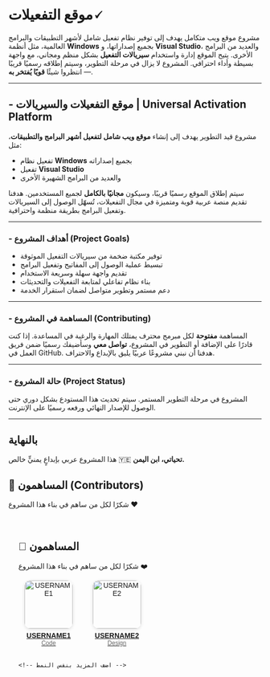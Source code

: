

# **موقع التفعيلات🗸**

مشروع موقع ويب متكامل يهدف إلى توفير نظام تفعيل شامل لأشهر التطبيقات والبرامج العالمية، مثل أنظمة **Windows** بجميع إصداراتها، و **Visual Studio**، والعديد من البرامج الأخرى.
يتيح الموقع إدارة واستخدام **سيريالات التفعيل** بشكل منظم ومجاني، مع واجهة بسيطة وأداء احترافي.
المشروع لا يزال في مرحلة التطوير، وسيتم إطلاقه رسميًا قريبًا — انتظروا شيئًا **قويًا يُفتخر به**.

---


## - موقع التفعيلات والسيريالات | Universal Activation Platform

مشروع قيد التطوير يهدف إلى إنشاء **موقع ويب شامل لتفعيل أشهر البرامج والتطبيقات**، مثل:

* تفعيل نظام **Windows** بجميع إصداراته
* تفعيل **Visual Studio**
* والعديد من البرامج الشهيرة الأخرى

سيتم إطلاق الموقع رسميًا قريبًا، وسيكون **مجانيًا بالكامل** لجميع المستخدمين.
هدفنا تقديم منصة عربية قوية ومتميزة في مجال التفعيلات، تُسهّل الوصول إلى السيريالات وتفعيل البرامج بطريقة منظمة واحترافية.

---

### - **أهداف المشروع (Project Goals)**

* توفير مكتبة ضخمة من سيريالات التفعيل الموثوقة
* تبسيط عملية الوصول إلى المفاتيح وتفعيل البرامج
* تقديم واجهة سهلة وسريعة الاستخدام
* بناء نظام تفاعلي لمتابعة التفعيلات والتحديثات
* دعم مستمر وتطوير متواصل لضمان استقرار الخدمة

---

### - **المساهمة في المشروع (Contributing)**

المساهمة **مفتوحة** لكل مبرمج محترف يمتلك المهارة والرغبة في المساعدة.
إذا كنت قادرًا على الإضافة أو التطوير في المشروع، **تواصل معي** وسأضيفك رسميًا ضمن فريق العمل في GitHub.
هدفنا أن نبني مشروعًا عربيًا يليق بالإبداع والاحتراف.

---
### - **حالة المشروع (Project Status)**

المشروع في مرحلة التطوير المستمر.
سيتم تحديث هذا المستودع بشكل دوري حتى الوصول للإصدار النهائي ورفعه رسميًا على الإنترنت.

---

##  **بالنهاية**

هذا المشروع عربي بإبداعٍ يمنيٍّ خالص 🇾🇪
**تحياتي، ابن اليمن.**


## 👥 المساهمون (Contributors)

شكرًا لكل من ساهم في بناء هذا المشروع ❤️  
  
<!-- Contributors - Static HTML -->
<section id="contributors" style="font-family:Arial, sans-serif; padding:20px;">
  <h2>👥 المساهمون</h2>
  <p>شكرًا لكل من ساهم في بناء هذا المشروع ❤️</p>

  <div style="display:flex; flex-wrap:wrap; gap:16px;">
    <!-- Contributor 1 -->
    <div style="text-align:center; width:120px;">
      <a href="https://github.com/USERNAME1" target="_blank" rel="noopener">
        <img src="https://github.com/USERNAME1.png" alt="USERNAME1" style="width:96px; height:96px; border-radius:12px; object-fit:cover; box-shadow:0 2px 6px rgba(0,0,0,0.12);" />
        <div style="margin-top:6px; font-weight:600;">USERNAME1</div>
        <div style="font-size:12px; color:#666;">Code</div>
      </a>
    </div>
    <!-- Contributor 2 -->
    <div style="text-align:center; width:120px;">
      <a href="https://github.com/USERNAME2" target="_blank" rel="noopener">
        <img src="https://github.com/USERNAME2.png" alt="USERNAME2" style="width:96px; height:96px; border-radius:12px; object-fit:cover; box-shadow:0 2px 6px rgba(0,0,0,0.12);" />
        <div style="margin-top:6px; font-weight:600;">USERNAME2</div>
        <div style="font-size:12px; color:#666;">Design</div>
      </a>
    </div>

    <!-- اضف المزيد بنفس النمط -->
  </div>
</section>
